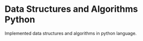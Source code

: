 # Data Structures and Algorithms Python
Implemented data structures and algorithms in python language.
